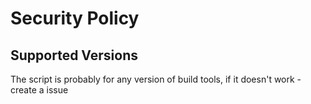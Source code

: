 # Security Policy

## Supported Versions

The script is probably for any version of build tools, if it doesn't work - create a issue
